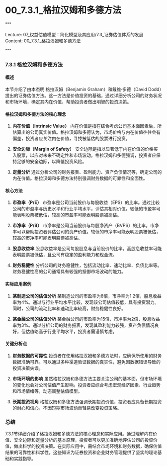 # 00_7.3.1_格拉汉姆和多德方法

"""

Lecture: 07_权益估值模型：简化模型及其应用/7.3_证券估值体系的发展
Content: 00_7.3.1_格拉汉姆和多德方法

"""

### 7.3.1 格拉汉姆和多德方法

#### 概述
本节介绍了由本杰明·格拉汉姆（Benjamin Graham）和戴维·多德（David Dodd）提出的证券估值方法。这一方法是价值投资的基础，通过详细分析公司的财务状况和市场环境，确定其内在价值，帮助投资者做出明智的投资决策。

#### 格拉汉姆和多德方法的核心理念

1. **内在价值（Intrinsic Value）**
   内在价值是指在综合考虑公司基本面因素后，所估算出的公司真实价值。格拉汉姆和多德认为，市场价格与内在价值往往会有偏差，投资者应关注内在价值，寻找被低估的股票进行投资。

2. **安全边际（Margin of Safety）**
   安全边际是指以显著低于内在价值的价格买入股票，以应对未来不确定性和市场波动。格拉汉姆和多德强调，投资者应保持足够的安全边际，以降低投资风险。

3. **定量分析**
   通过分析公司的财务报表、盈利能力、资产负债情况等，确定公司的内在价值。格拉汉姆和多德方法特别强调财务数据的可靠性和全面性。

#### 核心方法

1. **市盈率（P/E）**
   市盈率是公司当前股价与每股收益（EPS）的比率。通过比较公司的市盈率与历史水平和行业平均水平，评估其相对价值。较低的市盈率可能表明股票被低估，较高的市盈率可能表明股票被高估。

2. **市净率（P/B）**
   市净率是公司当前股价与每股净资产（BVPS）的比率。市净率可以帮助投资者评估公司的资产价值。较低的市净率可能表明股票被低估，较高的市净率可能表明股票被高估。

3. **股息收益率**
   股息收益率是公司每股股息与当前股价的比率。高股息收益率可能表明股票被低估，且公司有稳定的盈利能力和现金流。

4. **财务稳健性**
   分析公司的财务稳健性，包括流动比率、速动比率、负债比率等。财务稳健性高的公司通常具有较强的抵御市场波动的能力。

#### 实际应用案例

1. **某制造公司的估值分析**
   某制造公司的市盈率为8倍，市净率为1.2倍，股息收益率为4%。通过与行业平均水平比较，发现该公司估值较低，具有投资潜力。同时，公司的流动比率和速动比率较高，财务稳健性良好。

2. **某金融公司的估值分析**
   某金融公司的市盈率为15倍，市净率为2倍，股息收益率为3%。通过分析公司的财务报表，发现其盈利能力较强，资产负债情况良好，但估值略高于行业平均水平，投资者需谨慎考虑。

#### 关键分析点

1. **财务数据的可靠性**
   投资者在使用格拉汉姆和多德方法时，应确保所使用的财务数据准确可靠。可以通过多种渠道验证数据的真实性，避免因数据错误导致的投资决策失误。

2. **市场环境的影响**
   虽然格拉汉姆和多德方法主要关注公司的基本面，但市场环境的变化也会对公司估值产生影响。投资者应综合考虑宏观经济因素、行业趋势和市场情绪等，动态调整估值模型。

3. **长期投资视角**
   格拉汉姆和多德方法强调长期投资价值，投资者应具备长期投资的耐心和信心，不因短期市场波动而轻易改变投资策略。

### 总结
7.3.1节详细介绍了格拉汉姆和多德方法的核心理念和实际应用。通过理解内在价值、安全边际和定量分析的基本原理，投资者可以更加准确地评估公司的投资价值，做出科学的投资决策。在实际应用中，需结合市场环境和财务数据，确保估值结果的可靠性和科学性。这些知识为证券投资和企业财务管理提供了坚实的理论基础和实践指导。